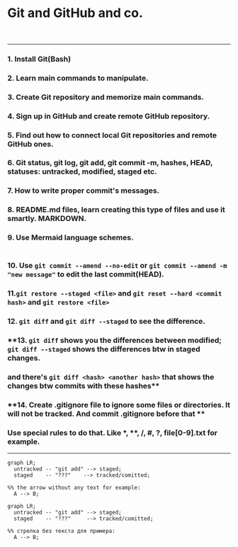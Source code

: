 # Git and GitHub and co. <br> <br>
---
### **1. Install Git(Bash)** <br>
### **2. Learn main commands to manipulate.** <br>
### **3. Create Git repository and memorize main commands.** <br>
### **4. Sign up in GitHub and create remote GitHub repository.** <br>
### **5. Find out how to connect local Git repositories and remote GitHub ones.** <br>
### **6. Git status, git log, git add, git commit -m, hashes, HEAD, statuses: untracked, modified, staged etc.** <br>
### **7. How to write proper commit's messages.** <br>
### **8. README.md files, learn creating this type of files and use it smartly. MARKDOWN.** <br>
### **9. Use Mermaid language schemes.** <br> <br>
### **10. Use `git commit --amend --no-edit` or `git commit --amend -m "new message"` to edit the last commit(HEAD).** <br>
### **11.`git restore --staged <file>` and `git reset --hard <commit hash>` and `git restore <file>`** <br>
### **12. `git diff` and `git diff --staged` to see the difference.** <br>
### **13. `git diff` shows you the differences between modified; `git diff --staged` shows the differences btw in staged changes.
### and  there's `git diff <hash> <another hash>` that shows the changes btw commits with these hashes** <br>
### **14. Create .gitignore file to ignore some files or directories. It will not be tracked. And commit .gitignore before that ** <br>
### Use special rules to do that. Like *, **, /, #, ?, file[0-9].txt for example. <br>
---


```mermaid
graph LR;
  untracked -- "git add" --> staged;
  staged    -- "???"    --> tracked/comitted;

%% the arrow without any text for example:
  A --> B;
```

```mermaid
graph LR;
  untracked -- "git add" --> staged;
  staged    -- "???"     --> tracked/comitted;

%% стрелка без текста для примера: 
  A --> B;
``` 